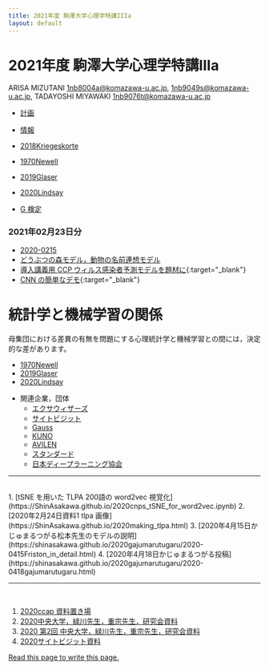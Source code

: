 ```yaml
---
title: 2021年度 駒澤大学心理学特講IIIa
layout: default
---
```


# 2021年度 駒澤大学心理学特講IIIa
ARISA MIZUTANI <1nb8004a@komazawa-u.ac.jp>,
1nb9049s@komazawa-u.ac.jp,
TADAYOSHI MIYAWAKI <1nb9076t@komazawa-u.ac.jp>

- [計画](2021plan)
- [情報](2021info)

- [2018Kriegeskorte](2018Kriegeskorte)
- [1970Newell](1970Newell)
- [2019Glaser](2019Glaser)
- [2020Lindsay](2020Lindsay)
- [G 検定](https://www.seshop.com/product/detail/23864?utm_source=seid_it_spot_20210412&utm_medium=email&utm_campaign=coupon)

### 2021年02月23日分
- [2020-0215](2020-0215abstract)
- [どうぶつの森モデル，動物の名前連想モデル](https://colab.research.google.com/github/ShinAsakawa/ShinAsakawa.github.io/blob/master/notebooks/2021_0223word_associtaion.ipynb)
- [導入講義用 CCP ウィルス感染者予測モデルを題材に](https://colab.research.google.com/github/ShinAsakawa/ShinAsakawa.github.io/blob/master/notebooks/2021Kermack_McKendrick_model.ipynb){:target="_blank"}
- [CNN の簡単なデモ](https://colab.research.google.com/github/ShinAsakawa/ShinAsakawa.github.io/blob/master/notebooks/2021Keras_CNN_demo_with_wordnet_ja.ipynb){:target="_blank"}

# 統計学と機械学習の関係

母集団における差異の有無を問題にする心理統計学と機械学習との間には，決定的な差があります。

- [1970Newell](1970Newell)
- [2019Glaser](2019Glaser)
- [2020Lindsay](2020Lindsay)


* 関連企業，団体
	* [エクサウィザーズ](https://exawizards.com/)
	* [サイトビジット](https://sight-visit.com/)
	* [Gauss](https://gauss-ai.jp/)
	* [KUNO](https://kuno-corp.com/company)
	* [AVILEN](https://avilen.co.jp/)
	* [スタンダード](https://standard-dx.com/)
	* [日本ディープラーニング協会](https://www.jdla.org/)



---
<br/>
1. [tSNE を用いた TLPA 200語の word2vec 視覚化](https://ShinAsakawa.github.io/2020cnps_tSNE_for_word2vec.ipynb)
2. [2020年2月24日資料1 tlpa 画像](https://ShinAsakawa.github.io/2020making_tlpa.html)
3. [2020年4月15日かじゅまるつがる松本先生のモデルの説明](https://shinasakawa.github.io/2020gajumarutugaru/2020-0415Friston_in_detail.html)
4. [2020年4月18日かじゅまるつがる投稿](https://shinasakawa.github.io/2020gajumarutugaru/2020-0418gajumarutugaru.html)
   
---
<br/>

1. [2020ccap 資料置き場](2020ccap)
2. [2020中央大学，緑川先生，重宗先生，研究会資料](2020chuo)
3. [2020 第2回 中央大学，緑川先生，重宗先生，研究会資料](2020chuo2)
4. [2020サイトビジット資料](2020sightvisit)

 <a href="https://guides.github.com/features/pages/">Read this page to write this page.</a>
